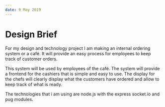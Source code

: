 ```yaml
---
date: 9 May 2019
---
```

# Design Brief
For my design and technology project I am making an internal ordering system or a café. It will provide an easy process for employees to keep track of customer orders. 

This system will be used by employees of the café. The system will provide a frontend for the cashiers that is simple and easy to use. The display for the chefs will clearly display what the customers have ordered and allow to keep track of what is ready.  



The technologies that i am using are node.js with the express socket.io and pug modules.
